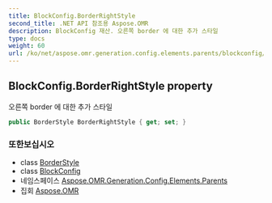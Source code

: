 ```yaml
---
title: BlockConfig.BorderRightStyle
second_title: .NET API 참조용 Aspose.OMR
description: BlockConfig 재산. 오른쪽 border 에 대한 추가 스타일
type: docs
weight: 60
url: /ko/net/aspose.omr.generation.config.elements.parents/blockconfig/borderrightstyle/
---
```

## BlockConfig.BorderRightStyle property

오른쪽 border 에 대한 추가 스타일

```csharp
public BorderStyle BorderRightStyle { get; set; }
```

### 또한보십시오

* class [BorderStyle](../../../aspose.omr.generation.config/borderstyle/)
* class [BlockConfig](../)
* 네임스페이스 [Aspose.OMR.Generation.Config.Elements.Parents](../../blockconfig/)
* 집회 [Aspose.OMR](../../../)


